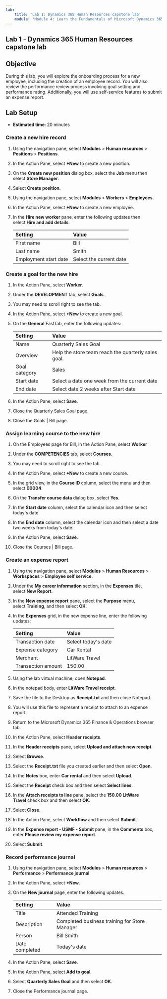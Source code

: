 ```yaml
---
lab:
    title: 'Lab 1: Dynamics 365 Human Resources capstone lab'
    module: 'Module 4: Learn the Fundamentals of Microsoft Dynamics 365 Human Resources'
---
```


## Lab 1 - Dynamics 365 Human Resources capstone lab

## Objective

During this lab, you will explore the onboarding process for a new employee, including the creation of an employee record. You will also review the performance review process involving goal setting and performance rating. Additionally, you will use self-service features to submit an expense report.

## Lab Setup

- **Estimated time**: 20 minutes 

### Create a new hire record

1. Using the navigation pane, select **Modules** > **Human resources** > **Positions** > **Positions**.

1. In the Action Pane, select **+New** to create a new position.

1. On the **Create new position** dialog box, select the **Job** menu then select **Store Manager**.

1. Select **Create position**.

1. Using the navigation pane, select **Modules** > **Workers** > **Employees**.

1. In the Action Pane, select **+New** to create a new employee.

1. In the **Hire new worker** pane, enter the following updates then select **Hire and add details**.

    | **Setting** | **Value** |
    | :--- | :---- |
    | First name | Bill |
    | Last name | Smith |
    | Employment start date | Select the current date|

### Create a goal for the new hire

1. In the Action Pane, select **Worker**.

1. Under the **DEVELOPMENT** tab, select **Goals**.

1. You may need to scroll right to see the tab.

1. In the Action Pane, select **+New** to create a new goal.

1. On the **General** FastTab, enter the following updates:

    | **Setting** | **Value** |
    | :--- | :---- |
    | Name | Quarterly Sales Goal |
    | Overview | Help the store team reach the quarterly sales goal. |
    | Goal category | Sales |
    | Start date | Select a date one week from the current date |
    | End date | Select date 2 weeks after Start date |

1. In the Action Pane, select **Save**.

1. Close the Quarterly Sales Goal page.

1. Close the Goals | Bill page.

### Assign learning course to the new hire

1. On the Employees page for Bill, in the Action Pane, select **Worker**

1. Under the **COMPETENCIES** tab, select **Courses**.

1. You may need to scroll right to see the tab.

1. In the Action Pane, select **+New** to create a new course.

1. In the grid view, in the **Course ID** column, select the menu and then select **00004**.

1. On the **Transfer course data** dialog box, select **Yes**.

1. In the **Start date** column, select the calendar icon and then select today's date.

1. In the **End date** column, select the calendar icon and then select a date two weeks from today's date.

1. In the Action Pane, select **Save**.

1. Close the Courses | Bill page.

### Create an expense report

1. Using the navigation pane, select **Modules** > **Human Resources** > **Workspaces** > **Employee self service**.

1. Under the **My career information** section, in the **Expenses** tile, select **New Report**.

1. In the **New expense report** pane, select the **Purpose** menu, select **Training**, and then select **OK**.

1. In the **Expenses** grid, in the new expense line, enter the following updates:

    | **Setting** | **Value** |
    | :--- | :---- |
    | Transaction date | Select today's date |
    | Expense category | Car Rental |
    | Merchant | LitWare Travel |
    | Transaction amount | 150.00 |

1. Using the lab virtual machine, open **Notepad**.

1. In the notepad body, enter **LitWare Travel receipt**.

1. Save the file to the Desktop as **Receipt.txt** and then close Notepad.

1. You will use this file to represent a receipt to attach to an expense report.

1. Return to the Microsoft Dynamics 365 Finance & Operations browser tab.

1. In the Action Pane, select **Header receipts**.

1. In the **Header receipts** pane, select **Upload and attach new receipt**.

1. Select **Browse**.

1. Select the **Receipt.txt** file you created earlier and then select **Open**.

1. In the **Notes** box, enter **Car rental** and then select **Upload**.

1. Select the **Receipt** check box and then select **Select lines**.

1. In the **Attach receipts to line** pane, select the **150.00 LitWare Travel** check box and then select **OK**.

1. Select **Close**.

1. In the Action Pane, select **Workflow** and then select **Submit**.

1. In the **Expense report - USMF - Submit** pane, in the **Comments** box, enter **Please review my expense report**.

1. Select **Submit**.

### Record performance journal

1. Using the navigation pane, select **Modules** > **Human resources** > **Performance** > **Performance journal**

1. In the Action Pane, select **+New**.

1. On the **New journal** page, enter the following updates.


    | **Setting** | **Value** |
    | :--- | :---- |
    | Title | Attended Training |
    | Description | Completed business training for Store Manager |
    | Person | Bill Smith |
    | Date completed | Today's date |

1. In the Action Pane, select **Save**.

1. In the Action Pane, select **Add to goal**.

1. Select **Quarterly Sales Goal** and then select **OK**.

1. Close the Performance journal page.
